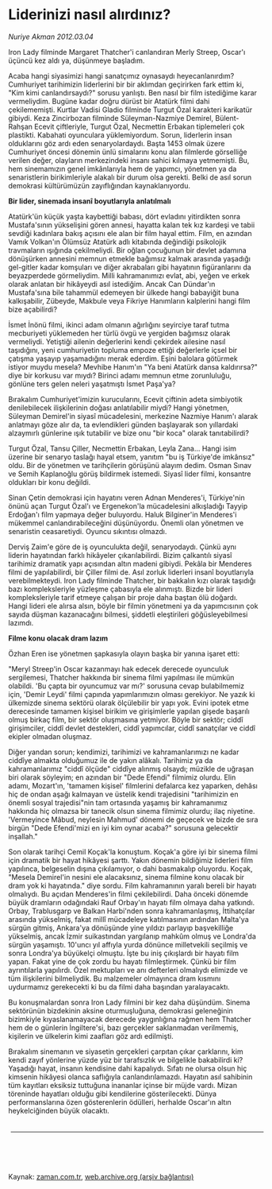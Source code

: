 # Liderinizi nasıl alırdınız?

*Nuriye Akman 2012.03.04*

<td class="columnist-detail">
<p>Iron Lady filminde Margaret Thatcher'i canlandıran Merly Streep, Oscar'ı üçüncü kez aldı ya, düşünmeye başladım.</p>
<p>
<div id="haberMetinDiv">
<p>Acaba hangi siyasimizi hangi sanatçımız oynasaydı heyecanlanırdım? Cumhuriyet tarihimizin liderlerini bir bir aklımdan geçirirken fark ettim ki, "Kim kimi canlandırsaydı?" sorusu yanlıştı. Ben nasıl bir film istediğime karar vermeliydim. Bugüne kadar doğru dürüst bir Atatürk filmi dahi çekilememişti. Kurtlar Vadisi Gladio filminde Turgut Özal karakteri karikatür gibiydi. Keza Zincirbozan filminde Süleyman-Nazmiye Demirel, Bülent-Rahşan Ecevit çiftleriyle, Turgut Özal, Necmettin Erbakan tiplemeleri çok plastikti. Kabahati oyunculara yüklemiyordum. Sorun, liderlerin insan olduklarını göz ardı eden senaryolardaydı. Başta 1453 olmak üzere Cumhuriyet öncesi dönemin ünlü simalarını konu alan filmlerde görselliğe verilen değer, olayların merkezindeki insanı sahici kılmaya yetmemişti. Bu, hem sinemamızın genel imkânlarıyla hem de yapımcı, yönetmen ya da senaristlerin birikimleriyle alakalı bir durum olsa gerekti. Belki de asıl sorun demokrasi kültürümüzün zayıflığından kaynaklanıyordu.
<p><b>Bir lider, sinemada insanî boyutlarıyla anlatılmalı</b>
<p>Atatürk'ün küçük yaşta kaybettiği babası, dört evladını yitirdikten sonra Mustafa'sının yükselişini gören annesi, hayatta kalan tek kız kardeşi ve tabii sevdiği kadınlara bakış açısını ele alan bir film hayal ettim. Film, en azından Vamık Volkan'ın Ölümsüz Atatürk adlı kitabında değindiği psikolojik travmaların ışığında çekilmeliydi. Bir oğlan çocuğunun bir devlet adamına dönüşürken annesini memnun etmekle bağımsız kalmak arasında yaşadığı gel-gitler kadar komşuları ve diğer akrabaları gibi hayatının figüranlarını da beyazperdede görmeliydim. Milli kahramanımızı evlat, abi, yeğen ve erkek olarak anlatan bir hikâyeydi asıl istediğim. Ancak Can Dündar'ın Mustafa'sına bile tahammül edemeyen bir ülkede hangi babayiğit buna kalkışabilir, Zübeyde, Makbule veya Fikriye Hanımların kalplerini hangi film bize açabilirdi?
<p>İsmet İnönü filmi, ikinci adam olmanın ağırlığını seyirciye taraf tutma mecburiyeti yüklemeden her türlü övgü ve yergiden bağımsız olarak vermeliydi. Yetiştiği ailenin değerlerini kendi çekirdek ailesine nasıl taşıdığını, yeni cumhuriyetin topluma empoze ettiği değerlerle içsel bir çatışma yaşayıp yaşamadığını merak ederdim. Eşini balolara götürmek istiyor muydu mesela? Mevhibe Hanım'ın "Ya beni Atatürk dansa kaldırırsa?" diye bir korkusu var mıydı? Birinci adamı memnun etme zorunluluğu, gönlüne ters gelen neleri yaşatmıştı İsmet Paşa'ya?
<p>Bırakalım Cumhuriyet'imizin kurucularını, Ecevit çiftinin adeta simbiyotik denilebilecek ilişkilerinin doğası anlatılabilir miydi? Hangi yönetmen, Süleyman Demirel'in siyasî mücadelesini, merkezine Nazmiye Hanım'ı alarak anlatmayı göze alır da, ta evlendikleri günden başlayarak son yıllardaki alzaymırlı günlerine ışık tutabilir ve bize onu "bir koca" olarak tanıtabilirdi?
<p>Turgut Özal, Tansu Çiller, Necmettin Erbakan, Leyla Zana... Hangi isim üzerine bir senaryo taslağı hayal etsem, yanıtım "bu iş Türkiye'de imkânsız" oldu. Bir de yönetmen ve tarihçilerin görüşünü alayım dedim. Osman Sınav ve Semih Kaplanoğlu görüş bildirmek istemedi. Siyasî lider filmi, konsantre oldukları bir konu değildi.
<p>Sinan Çetin demokrasi için hayatını veren Adnan Menderes'i, Türkiye'nin önünü açan Turgut Özal'ı ve Ergenekon'la mücadelesini alkışladığı Tayyip Erdoğan'ı film yapmaya değer buluyordu. Haluk Bilginer'in Menderes'i mükemmel canlandırabileceğini düşünüyordu. Önemli olan yönetmen ve senaristin ceasaretiydi. Oyuncu sıkıntısı olmazdı.
<p>Derviş Zaim'e göre de iş oyunculukta değil, senaryodaydı. Çünkü aynı liderin hayatından farklı hikâyeler çıkarılabilirdi. Bizim çalkantılı siyasî tarihimiz dramatik yapı açısından altın madeni gibiydi. Pekâla bir Menderes filmi de yapılabilirdi, bir Çiller filmi de. Asıl zorluk liderleri insanî boyutlarıyla verebilmekteydi. Iron Lady filminde Thatcher, bir bakkalın kızı olarak taşıdığı bazı kompleksleriyle yüzleşme çabasıyla ele alınmıştı. Bizde bir lideri kompleksleriyle tarif etmeye çalışan bir proje daha baştan ölü doğardı. Hangi lideri ele alırsa alsın, böyle bir filmin yönetmeni ya da yapımcısının çok sayıda düşman kazanacağını bilmesi, şiddetli eleştirileri göğüsleyebilmesi lazımdı.
<p><b>Filme konu olacak dram lazım</b>
<p>Özhan Eren ise yönetmen şapkasıyla olayın başka bir yanına işaret etti:
<p>"Meryl Streep'in Oscar kazanmayı hak edecek derecede oyunculuk sergilemesi, Thatcher hakkında bir sinema filmi yapılması ile mümkün olabildi. 'Bu çapta bir oyuncumuz var mı?' sorusuna cevap bulabilmemiz için, 'Demir Leydi' filmi çapında yapımlarımızın olması gerekiyor. Ne yazık ki ülkemizde sinema sektörü olarak ölçülebilir bir yapı yok. Evini ipotek etme derecesinde tamamen kişisel birikim ve girişimlerle yapılan gişede başarılı olmuş birkaç film, bir sektör oluşmasına yetmiyor. Böyle bir sektör; ciddî girişimciler, ciddî devlet destekleri, ciddî yapımcılar, ciddî sanatçılar ve ciddî ekipler olmadan oluşmaz. 
<p>Diğer yandan sorun; kendimizi, tarihimizi ve kahramanlarımızı ne kadar ciddîye almakta olduğumuz ile de yakın alâkalı. Tarihimiz ya da kahramanlarımız "ciddî ölçüde" ciddîye alınmış olsaydı; müzikle de uğraşan biri olarak söyleyim; en azından bir "Dede Efendi" filmimiz olurdu. Elin adamı, Mozart'ın, 'tamamen kişisel' filmlerini defalarca kez yaparken, dehâsı hiç de ondan aşağı kalmayan ve üstelik kendi trajedisini "tarihimizin en önemli sosyal trajedisi"nin tam ortasında yaşamış bir kahramanımız hakkında hiç olmazsa bir tanecik olsun sinema filmimiz olurdu; ilaç niyetine. 'Vermeyince Mâbud, neylesin Mahmud' dönemi de geçecek ve bizde de sıra birgün "Dede Efendi'mizi en iyi kim oynar acaba?" sorusuna gelecektir inşallah."
<p> Son olarak tarihçi Cemil Koçak'la konuştum. Koçak'a göre iyi bir sinema filmi için dramatik bir hayat hikâyesi şarttı. Yakın dönemin bildiğimiz liderleri film yapılınca, belgeselin dışına çıkılamıyor, o dahi basmakalıp oluyordu. Koçak, "Mesela Demirel'in nesini ele alacaksınız, sinema filmine konu olacak bir dram yok ki hayatında." diye sordu. Film kahramanının yaralı bereli bir hayatı olmalıydı. Bu açıdan Menderes'in filmi çekilebilirdi. Daha önceki dönemde büyük dramların odağındaki Rauf Orbay'ın hayatı film olmaya daha yatkındı. Orbay, Trablusgarp ve Balkan Harbi'nden sonra kahramanlaşmış, İttihatçılar arasında yükselmiş, fakat millî mücadeleye katılmasının ardından Malta'ya sürgün gitmiş, Ankara'ya dönüşünde yine yıldızı parlayıp başvekilliğe yükselmiş, ancak İzmir suikastından yargılanıp mahkûm olmuş ve Londra'da sürgün yaşamıştı. 10'uncı yıl affıyla yurda dönünce milletvekili seçilmiş ve sonra Londra'ya büyükelçi olmuştu. İşte bu iniş çıkışlardı bir hayatı film yapan. Fakat yine de çok zordu bu hayatı filmleştirmek. Çünkü bir film ayrıntılarla yapılırdı. Özel mektupları ve anı defterleri olmalıydı elimizde ve tüm ilişkilerini bilmeliydik. Bu malzemeler olmayınca dram kısmını uydurmamız gerekecekti ki bu da filmi daha başından yaralayacaktı.
<p>Bu konuşmalardan sonra Iron Lady filmini bir kez daha düşündüm. Sinema sektörünün bizdekinin aksine oturmuşluğuna, demokrasi geleneğinin bizimkiyle kıyaslanamayacak derecede yaygınlığına rağmen hem Thatcher hem de o günlerin İngiltere'si, bazı gerçekler saklanmadan verilmemiş, kişilerin ve ülkelerin kimi zaafları göz ardı edilmişti.
<p>Bırakalım sinemanın ve siyasetin gerçekleri çarpıtan çıkar çarklarını, kim kendi zayıf yönlerine yüzde yüz bir tarafsızlık ve bilgelikle bakabilirdi ki? Yaşadığı hayat, insanın kendisine dahi kapalıydı. Sıfatı ne olursa olsun hiç kimsenin hikâyesi olanca saflığıyla canlandırılamazdı. Hayatın asıl sahibinin tüm kayıtları eksiksiz tuttuğuna inananlar içinse bir müjde vardı. Mizan töreninde hayatları olduğu gibi kendilerine gösterilecekti. Dünya performanslarına özen gösterenlerin ödülleri, herhalde Oscar'ın altın heykelciğinden büyük olacaktı. </p></p></p></p></p></p></p></p></p></p></p></p></p></p></p></div>
</p>

<div class="latest-news-main" style="font-size:11pt;width:510px;padding:5px;">
<hr color="#333333" size="1"/>

</div>

<p><br>
		 </br></p></td>

Kaynak: [zaman.com.tr](http://zaman.com.tr/yazar.do?yazino=1254062), [web.archive.org (arşiv bağlantısı)](http://web.archive.org/web/20120614143145/http://zaman.com.tr/yazar.do?yazino=1254062)
